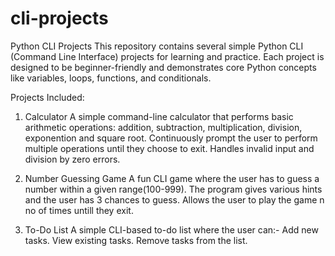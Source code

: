 # cli-projects
Python CLI Projects
This repository contains several simple Python CLI (Command Line Interface) projects for learning and practice. Each project is designed to be beginner-friendly and demonstrates core Python concepts like variables, loops, functions, and conditionals.

Projects Included:
1. Calculator
A simple command-line calculator that performs basic arithmetic operations: addition, subtraction, multiplication, division, exponention and square root.
Continuously prompt the user to perform multiple operations until they choose to exit. Handles invalid input and division by zero errors.

2. Number Guessing Game
A fun CLI game where the user has to guess a number within a given range(100-999). The program gives various hints and the user has 3 chances to guess.
Allows the user to play the game n no of times untill they exit.

3. To-Do List
A simple CLI-based to-do list where the user can:-
Add new tasks.
View existing tasks.
Remove tasks from the list.

